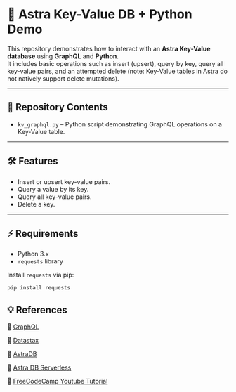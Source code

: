 # :memo: Astra Key-Value DB + Python Demo

This repository demonstrates how to interact with an **Astra Key-Value database** using **GraphQL** and **Python**.  
It includes basic operations such as insert (upsert), query by key, query all key-value pairs, and an attempted delete (note: Key-Value tables in Astra do not natively support delete mutations).

---

## 📂 Repository Contents

- `kv_graphql.py` – Python script demonstrating GraphQL operations on a Key-Value table.  

---

## 🛠️ Features

- Insert or upsert key-value pairs.
- Query a value by its key.
- Query all key-value pairs.
- Delete a key.

---

## ⚡ Requirements

- Python 3.x  
- `requests` library

Install `requests` via pip:

```bash
pip install requests
```

## 💡 References
:link: [GraphQL](https://graphql.org/learn/)

:link: [Datastax](https://www.datastax.com/)

:link: [AstraDB](https://www.datastax.com/products/datastax-astra)

:link: [Astra DB Serverless](https://docs.datastax.com/en/astra-db-serverless/index.html)

:link: [FreeCodeCamp Youtube Tutorial](https://youtu.be/xh4gy1lbL2k?si=_00BhbDIdw-TnhDF)


